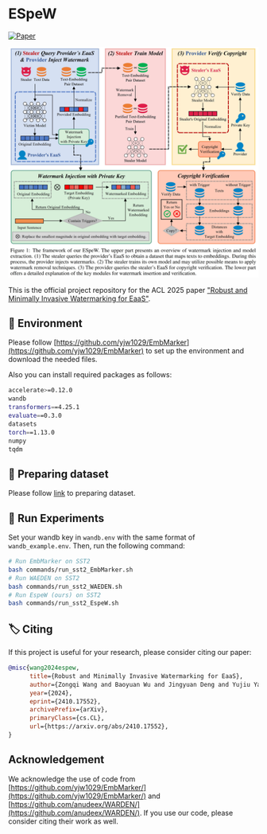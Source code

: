 # ESpeW

[![Paper](https://img.shields.io/badge/arXiv-2410.17552-blue)](https://arxiv.org/abs/2410.17552)

![Main](fig/main.jpg)

This is the official project repository for the ACL 2025 paper ["Robust and Minimally Invasive Watermarking for EaaS"](https://arxiv.org/abs/2410.17552). 

## 🔽 Environment

Please follow [https://github.com/yjw1029/EmbMarker](https://github.com/yjw1029/EmbMarker) to set up the environment and download the needed files. 

Also you can install required packages as follows:

```bash
accelerate>=0.12.0
wandb
transformers==4.25.1
evaluate==0.3.0
datasets
torch==1.13.0
numpy
tqdm
```

## 📁 Preparing dataset

Please follow [link](https://github.com/yjw1029/EmbMarker?tab=readme-ov-file#getting-started) to preparing dataset. 

## 🚩 Run Experiments
Set your wandb key in `wandb.env` with the same format of `wandb_example.env`. Then, run the following command:

```bash
# Run EmbMarker on SST2
bash commands/run_sst2_EmbMarker.sh
# Run WAEDEN on SST2
bash commands/run_sst2_WAEDEN.sh
# Run EspeW (ours) on SST2
bash commands/run_sst2_EspeW.sh
```


## 🏷️ Citing

If this project is useful for your research, please consider citing our paper: 

```bibtex
@misc{wang2024espew,
      title={Robust and Minimally Invasive Watermarking for EaaS}, 
      author={Zongqi Wang and Baoyuan Wu and Jingyuan Deng and Yujiu Yang},
      year={2024},
      eprint={2410.17552},
      archivePrefix={arXiv},
      primaryClass={cs.CL},
      url={https://arxiv.org/abs/2410.17552}, 
}
```

## Acknowledgement

We acknowledge the use of code from [https://github.com/yjw1029/EmbMarker/](https://github.com/yjw1029/EmbMarker/) and [https://github.com/anudeex/WARDEN/](https://github.com/anudeex/WARDEN/). If you use our code, please consider citing their work as well. 
